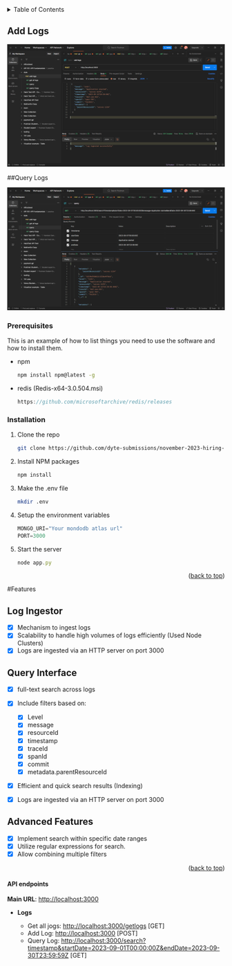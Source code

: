 

<!-- TABLE OF CONTENTS -->
<details>
  <summary>Table of Contents</summary>
  <ol>
    <li>
      <a href="#about-the-project">About The Project</a>
      <ul>
        <li><a href="#built-with">Built With</a></li>
      </ul>
    </li>
    <li>
      <a href="#getting-started">Getting Started</a>
      <ul>
        <li><a href="#prerequisites">Prerequisites</a></li>
        <li><a href="#installation">Installation</a></li>
      </ul>
    </li>
    <li><a href="#usage">Usage</a></li>
    <li><a href="#roadmap">Roadmap</a></li>
    <li><a href="#contributing">Contributing</a></li>
    <li><a href="#license">License</a></li>
    <li><a href="#contact">Contact</a></li>
    <li><a href="#acknowledgments">Acknowledgments</a></li>
  </ol>
</details>

## Add Logs

![Add Logs](image.png)

##Query Logs

![Alt text](image-1.png)



<!-- GETTING STARTED -->

### Prerequisites

This is an example of how to list things you need to use the software and how to install them.
* npm
  ```sh
  npm install npm@latest -g
  ```
* redis (Redis-x64-3.0.504.msi)
  ```js
  https://github.com/microsoftarchive/redis/releases
  ```

### Installation


1. Clone the repo
   ```sh
   git clone https://github.com/dyte-submissions/november-2023-hiring-abhishekchauhan15.git
   ```
2. Install NPM packages
   ```sh
   npm install
   ```
3. Make the .env file
   ```sh
   mkdir .env
   ```
4. Setup the environment variables 
    ```js
    MONGO_URI="Your mondodb atlas url"
    PORT=3000
    ```
5. Start the server 
    ```js
    node app.py
    ```

<p align="right">(<a href="#readme-top">back to top</a>)</p>




<!-- ROADMAP -->
#Features 
## Log Ingestor

- [X] Mechanism to ingest logs
- [X] Scalability to handle high volumes of logs efficiently (Used Node Clusters)
- [X] Logs are ingested via an HTTP server on port 3000 

## Query Interface
- [X] full-text search across logs 
- [X] Include filters based on:
    - [x] Level
    - [x] message
    - [x] resourceId
    - [x] timestamp
    - [x] traceId
    - [x] spanId
    - [x] commit
    - [x] metadata.parentResourceId
- [x] Efficient and quick search results (Indexing)

- [X] Logs are ingested via an HTTP server on port 3000 

## Advanced Features
- [X] Implement search within specific date ranges
- [X] Utilize regular expressions for search.
- [X] Allow combining multiple filters

<p align="right">(<a href="#readme-top">back to top</a>)</p>

#### API endpoints

**Main URL**: [http://localhost:3000](http://localhost:5000)


- **Logs**

  - Get all jogs: [http://localhost:3000/getlogs](http://localhost:3000/getlogs) [GET]
  - Add Log: [http://localhost:3000](http://localhost:3000) [POST]
  - Query Log: [http://localhost:3000/search?timestamp&startDate=2023-09-01T00:00:00Z&endDate=2023-09-30T23:59:59Z](http://localhost:3000/search?timestamp&startDate=2023-09-01T00:00:00Z&endDate=2023-09-30T23:59:59Z) [GET]

